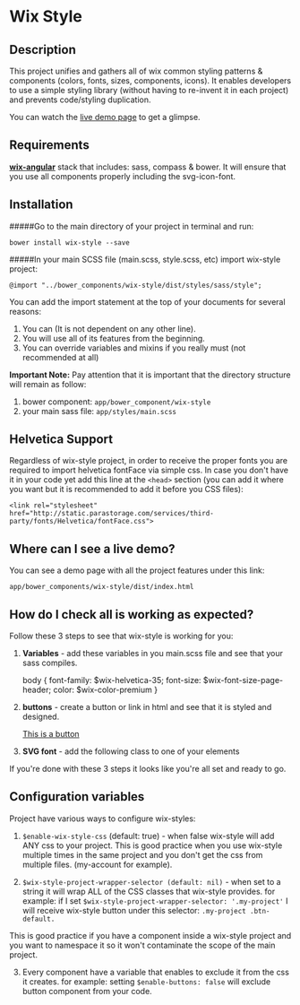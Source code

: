 # Wix Style

## Description 

This project unifies and gathers all of wix common styling patterns & components (colors, fonts, sizes, components, icons). It enables developers to use a simple styling library (without having to re-invent it in each project) and prevents code/styling duplication.

You can watch the [live demo page](http://wix.github.io/wix-style/dist/ "Live demo page") to get a glimpse.

## Requirements


[**wix-angular**](https://github.com/wix/wix-angular) stack that includes: sass, compass & bower. It will ensure that you use all components properly including the svg-icon-font.


## Installation

#####Go to the main directory of your project in terminal and run:

	bower install wix-style --save 

#####In your main SCSS file (main.scss, style.scss, etc) import wix-style project:

	@import "../bower_components/wix-style/dist/styles/sass/style";
	
You can add the import statement at the top of your documents for several reasons:

1. You can (It is not dependent on any other line).
2. You will use all of its features from the beginning.
3. You can override variables and mixins if you really must (not recommended at all)

**Important Note:** Pay attention that it is important that the directory structure will remain as follow:

1. bower component: `app/bower_component/wix-style`
2. your main sass file: `app/styles/main.scss`

## Helvetica Support

Regardless of wix-style project, in order to receive the proper fonts you are required to import helvetica fontFace via simple css. In case you don't have it in your code yet add this line at the `<head>` section (you can add it where you want but it is recommended to add it before you CSS files):
	
	<link rel="stylesheet" href="http://static.parastorage.com/services/third-party/fonts/Helvetica/fontFace.css">

## Where can I see a live demo?

You can see a demo page with all the project features under this link:
	
	app/bower_components/wix-style/dist/index.html

## How do I check all is working as expected?

Follow these 3 steps to see that wix-style is working for you:

1) **Variables** - add these variables in you main.scss file and see that your sass compiles.


	body {
	  font-family: $wix-helvetica-35;
	  font-size: $wix-font-size-page-header;
	  color: $wix-color-premium
	}
	
2) **buttons** - create a button or link in html and see that it is styled and designed.

	<a href="#" class="btn-default">This is a button<a/>
3) **SVG font** - add the following class to one of your elements

	<i class="wix-svg-font-icons-arrow-top"></i>
	
If you're done with these 3 steps it looks like you're all set and ready to go.

## Configuration variables

Project have various ways to configure wix-styles:

1) `$enable-wix-style-css` (default: true) - when false wix-style will add ANY css to your project. This is good practice when you use wix-style multiple times in the same project and you don't get the css from multiple files. (my-account for example).

2) `$wix-style-project-wrapper-selector (default: nil)` - when set to a string it will wrap ALL of the CSS classes that wix-style provides. for example: if I set
`$wix-style-project-wrapper-selector: '.my-project'` I will receive wix-style button under this selector:
`.my-project .btn-default.`

This is good practice if you have a component inside a wix-style project and you want to namespace it so it won't contaminate the scope of the main project.

3) Every component have a variable that enables to exclude it from the css it creates. for example: setting `$enable-buttons: false` will exclude button component from your code.
